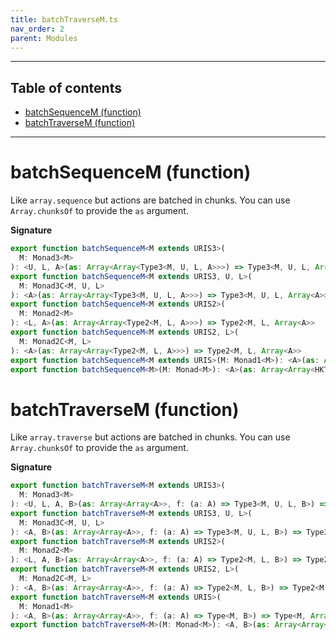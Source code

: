 ```yaml
---
title: batchTraverseM.ts
nav_order: 2
parent: Modules
---
```


---

<h2 class="text-delta">Table of contents</h2>

- [batchSequenceM (function)](#batchsequencem-function)
- [batchTraverseM (function)](#batchtraversem-function)

---

# batchSequenceM (function)

Like `array.sequence` but actions are batched in chunks.
You can use `Array.chunksOf` to provide the `as` argument.

**Signature**

```ts
export function batchSequenceM<M extends URIS3>(
  M: Monad3<M>
): <U, L, A>(as: Array<Array<Type3<M, U, L, A>>>) => Type3<M, U, L, Array<A>>
export function batchSequenceM<M extends URIS3, U, L>(
  M: Monad3C<M, U, L>
): <A>(as: Array<Array<Type3<M, U, L, A>>>) => Type3<M, U, L, Array<A>>
export function batchSequenceM<M extends URIS2>(
  M: Monad2<M>
): <L, A>(as: Array<Array<Type2<M, L, A>>>) => Type2<M, L, Array<A>>
export function batchSequenceM<M extends URIS2, L>(
  M: Monad2C<M, L>
): <A>(as: Array<Array<Type2<M, L, A>>>) => Type2<M, L, Array<A>>
export function batchSequenceM<M extends URIS>(M: Monad1<M>): <A>(as: Array<Array<Type<M, A>>>) => Type<M, Array<A>>
export function batchSequenceM<M>(M: Monad<M>): <A>(as: Array<Array<HKT<M, A>>>) => HKT<M, Array<A>> { ... }
```

# batchTraverseM (function)

Like `array.traverse` but actions are batched in chunks.
You can use `Array.chunksOf` to provide the `as` argument.

**Signature**

```ts
export function batchTraverseM<M extends URIS3>(
  M: Monad3<M>
): <U, L, A, B>(as: Array<Array<A>>, f: (a: A) => Type3<M, U, L, B>) => Type3<M, U, L, Array<B>>
export function batchTraverseM<M extends URIS3, U, L>(
  M: Monad3C<M, U, L>
): <A, B>(as: Array<Array<A>>, f: (a: A) => Type3<M, U, L, B>) => Type3<M, U, L, Array<B>>
export function batchTraverseM<M extends URIS2>(
  M: Monad2<M>
): <L, A, B>(as: Array<Array<A>>, f: (a: A) => Type2<M, L, B>) => Type2<M, L, Array<B>>
export function batchTraverseM<M extends URIS2, L>(
  M: Monad2C<M, L>
): <A, B>(as: Array<Array<A>>, f: (a: A) => Type2<M, L, B>) => Type2<M, L, Array<B>>
export function batchTraverseM<M extends URIS>(
  M: Monad1<M>
): <A, B>(as: Array<Array<A>>, f: (a: A) => Type<M, B>) => Type<M, Array<B>>
export function batchTraverseM<M>(M: Monad<M>): <A, B>(as: Array<Array<A>>, f: (a: A) => HKT<M, B>) => HKT<M, Array<B>> { ... }
```
